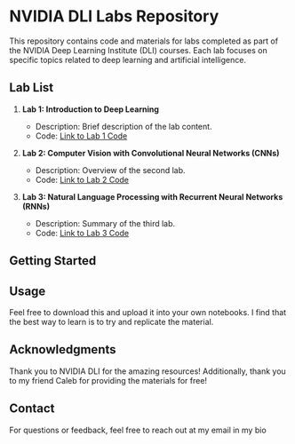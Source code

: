 # NVIDIA DLI Labs Repository

This repository contains code and materials for labs completed as part of the NVIDIA Deep Learning Institute (DLI) courses. Each lab focuses on specific topics related to deep learning and artificial intelligence.

## Lab List

1. **Lab 1: Introduction to Deep Learning**
   - Description: Brief description of the lab content.
   - Code: [Link to Lab 1 Code](https://github.com/manik-sethi/NVDLI/blob/main/01_mnist.ipynb)

2. **Lab 2: Computer Vision with Convolutional Neural Networks (CNNs)**
   - Description: Overview of the second lab.
   - Code: [Link to Lab 2 Code]([link-to-lab2-folder](https://github.com/manik-sethi/NVDLI/blob/main/02_asl.ipynb))

3. **Lab 3: Natural Language Processing with Recurrent Neural Networks (RNNs)**
   - Description: Summary of the third lab.
   - Code: [Link to Lab 3 Code]([link-to-lab3-folder](https://github.com/manik-sethi/NVDLI/blob/main/03_asl_cnn.ipynb))

## Getting Started

## Usage

Feel free to download this and upload it into your own notebooks. I find that the best way to learn is to try and replicate the material.


## Acknowledgments

Thank you to NVIDIA DLI for the amazing resources! 
Additionally, thank you to my friend Caleb for providing the materials for free!

## Contact

For questions or feedback, feel free to reach out at my email in my bio

